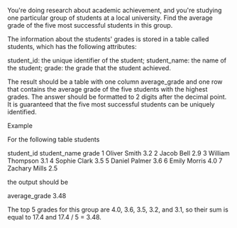 You're doing research about academic achievement, and you're studying one particular group of students at a local university. Find the average grade of the five most successful students in this group.

The information about the students' grades is stored in a table called students, which has the following attributes:

student_id: the unique identifier of the student;
student_name: the name of the student;
grade: the grade that the student achieved.

The result should be a table with one column average_grade and one row that contains the average grade of the five students with the highest grades. The answer should be formatted to 2 digits after the decimal point. It is guaranteed that the five most successful students can be uniquely identified.

Example

For the following table students

student_id	student_name	    grade
1	        Oliver Smith	    3.2
2	        Jacob Bell	        2.9
3	        William Thompson	3.1
4	        Sophie Clark	    3.5
5	        Daniel Palmer	    3.6
6	        Emily Morris	    4.0
7	        Zachary Mills	    2.5

the output should be

average_grade
3.48

The top 5 grades for this group are 4.0, 3.6, 3.5, 3.2, and 3.1, so their sum is equal to 17.4 and 17.4 / 5 = 3.48.